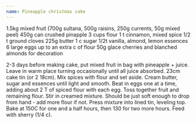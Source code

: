 ```yaml
---
name: Pineapple christmas cake
---
```


1.5kg mixed fruit (700g sultana, 500g raisins, 250g currents, 50g mixed peel)
450g can crushed pinapple
3 cups flour
1 t cinnamon, mixed spice
1/2 t ground cloves
225g butter
1 c sugar
1/2t vanilla, almond, lemon essences
6 large eggs
up to an extra c of flour
50g glace cherries and blanched almonds for decoration

2-3 days before making cake, put mixed fruit in bag with pineapple + juice.  Leave in warm place turning occasionally until all juice absorbed.  23cm cake tin (or 2 18cm).  Mix spices with flour and set aside.  Cream butter, sugar and essences until light and smooth.  Beat in eggs one at a time, adding about 2 T of spiced flour with each egg.  Toss together fruit and remaining flour.  Stir in creamed mixture.  Should be just soft enough to drop from hand - add more flour if not.  Press mixture into lined tin, leveling top.  Bake at 150C for one and a half hours, then 130 for two more hours. Feed with sherry (1/4 c). 

